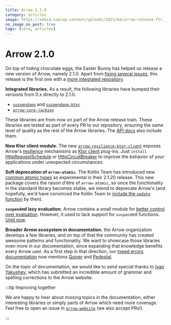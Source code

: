 ```yaml
---
title: Arrow 2.1.0
category: articles
image: https://xebia.com/wp-content/uploads/2023/04/arrow-release-ftr.jpg
no_image_on_post: true
tags: [core, articles]
---
```


# Arrow 2.1.0

On top of hiding chocolate eggs, the Easter Bunny has helped us release a new version of Arrow, namely 2.1.0. Apart from [fixing several issues](https://github.com/arrow-kt/arrow/releases/tag/2.1.0), this release is the first one with a [more integrated repository](https://arrow-kt.io/community/blog/2025/02/15/integration/).

**Integrated libraries.** As a result, the following libraries have bumped their versions from 0.x directly to 2.1.0.

- [`suspendapp`](https://central.sonatype.com/artifact/io.arrow-kt/suspendapp) and [`suspendapp-ktor`](https://central.sonatype.com/artifact/io.arrow-kt/suspendapp-ktor)
- [`arrow-core-jackson`](https://central.sonatype.com/artifact/io.arrow-kt/arrow-core-jackson)

These libraries are from now on part of the Arrow release train. These libraries are tested as part of every PR to our repository, ensuring the same level of quality as the rest of the Arrow libraries. The [API docs](https://apidocs.arrow-kt.io/index.html) also include them.

**New Ktor client module.** The new [`arrow-resilience-ktor-client`](https://apidocs.arrow-kt.io/arrow-resilience-ktor-client/index.html) exposes Arrow's [resilience](https://arrow-kt.io/learn/resilience/) mechanisms as [Ktor client](https://ktor.io/docs/client-create-new-application.html) plug-ins. Just `install` [HttpRequestSchedule](https://apidocs.arrow-kt.io/arrow-resilience-ktor-client/arrow.resilience.ktor.client/-http-request-schedule.html) or [HttpCircuitBreaker](https://apidocs.arrow-kt.io/arrow-resilience-ktor-client/arrow.resilience.ktor.client/-http-circuit-breaker/index.html) to improve the behavior of your applications under unexpected circumstances.

**Soft deprecation of `arrow-atomic`.** The Kotlin Team has introduced new [common atomic types](https://kotlinlang.org/docs/whatsnew2120.html#common-atomic-types) as experimental in their 2.1.20 release. This new package covers the raison d'être of `arrow-atomic`, so once the functionality in the standard library becomes stable, we intend to deprecate Arrow's (and hopefully, we'd have convinced the Kotlin Team to [include the `update` function](https://youtrack.jetbrains.com/issue/KT-76389/Provide-update-functions-for-common-atomics) by then).

**`suspend`ed lazy evaluation.** Arrow contains a small module for [better control over evaluation](https://arrow-kt.io/learn/collections-functions/eval/). However, it used to lack support for `suspend`ed functions. [Until now](https://arrow-kt.io/learn/collections-functions/eval/).

**Broader Arrow ecosystem in documentation.** the Arrow organization develops a few libraries, and on top of that the community has created awesome patterns and functionality. We want to showcase those libraries even more in our documentation, since expanding that knowledge benefits every Arrow user. As a first step in that direction, our [typed errors documentation](https://arrow-kt.io/learn/typed-errors/outcome-progress/) now mentions [Quiver](https://block.github.io/quiver/) and [Pedestal](https://opensavvy.gitlab.io/groundwork/pedestal/api-docs/index.html).

On the topic of documentation, we would like to send special thanks to [Ivan Yakushev](https://github.com/theycome), which has submitted an incredible amount of grammar and spelling corrections to the Arrow website.

:::tip Improving together

We are happy to hear about missing topics in the documentation, either interesting libraries or simply parts of Arrow which need more coverage. Feel free to open an issue in [`arrow-website`](https://github.com/arrow-kt/arrow-website) (we also accept PRs!).

:::

